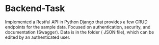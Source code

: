# Backend-Task
Implemented a Restful API in Python Django that provides a few CRUD endpoints for the sample data. Focused on authentication, security, and documentation (Swagger). Data is in the folder ( JSON file), which can be edited by an authenticated user.
